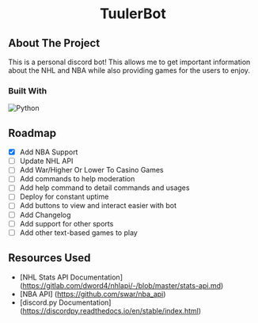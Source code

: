 <div align="center">
  <h1 align="center">TuulerBot</h1>
</div>

## About The Project
This is a personal discord bot! This allows me to get important information about the NHL and NBA while also providing games for the users to enjoy. 

### Built With
![Python](https://img.shields.io/badge/python-3670A0?style=for-the-badge&logo=python&logoColor=ffdd54)

## Roadmap
- [X] Add NBA Support
- [ ] Update NHL API
- [ ] Add War/Higher Or Lower To Casino Games
- [ ] Add commands to help moderation
- [ ] Add help command to detail commands and usages
- [ ] Deploy for constant uptime
- [ ] Add buttons to view and interact easier with bot
- [ ] Add Changelog
- [ ] Add support for other sports
- [ ] Add other text-based games to play

## Resources Used
* [NHL Stats API Documentation] (https://gitlab.com/dword4/nhlapi/-/blob/master/stats-api.md)
* [NBA API] (https://github.com/swar/nba_api)
* [discord.py Documentation] (https://discordpy.readthedocs.io/en/stable/index.html)
